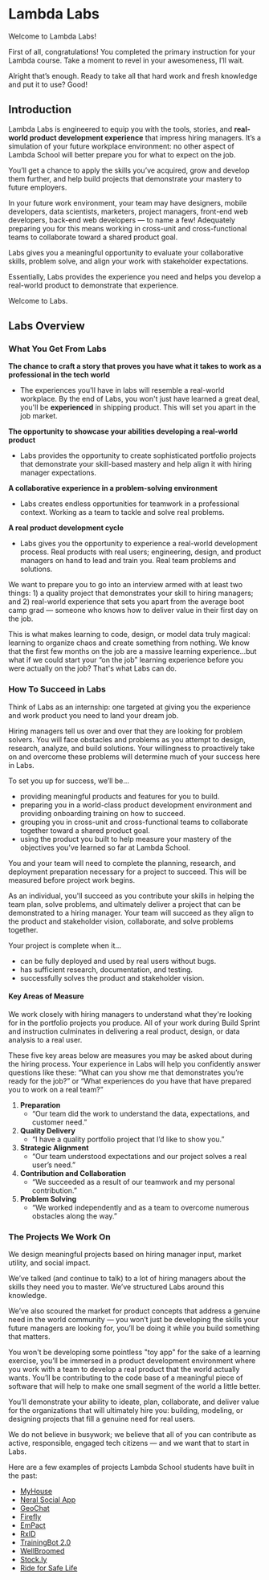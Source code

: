 # Lambda Labs

Welcome to Lambda Labs!

First of all, congratulations! You completed the primary instruction for your Lambda course. Take a moment to revel in your awesomeness, I’ll wait.

Alright that’s enough. Ready to take all that hard work and fresh knowledge and put it to use? Good!

## Introduction

Lambda Labs is engineered to equip you with the tools, stories, and **real-world product development experience** that impress hiring managers. It’s a simulation of your future workplace environment: no other aspect of Lambda School will better prepare you for what to expect on the job.

You’ll get a chance to apply the skills you’ve acquired, grow and develop them further, and help build projects that demonstrate your mastery to future employers.

In your future work environment, your team may have designers, mobile developers, data scientists, marketers, project managers, front-end web developers, back-end web developers — to name a few! Adequately preparing you for this means working in cross-unit and cross-functional teams to collaborate toward a shared product goal.

Labs gives you a meaningful opportunity to evaluate your collaborative skills, problem solve, and align your work with stakeholder expectations.

Essentially, Labs provides the experience you need and helps you develop a real-world product to demonstrate that experience.

Welcome to Labs.

## Labs Overview

### What You Get From Labs

**The chance to craft a story that proves you have what it takes to work as a professional in the tech world**

- The experiences you'll have in labs will resemble a real-world workplace. By the end of Labs, you won't just have learned a great deal, you'll be **experienced** in shipping product. This will set you apart in the job market.

**The opportunity to showcase your abilities developing a real-world product**

- Labs provides the opportunity to create sophisticated portfolio projects that demonstrate your skill-based mastery and help align it with hiring manager expectations.

**A collaborative experience in a problem-solving environment**

- Labs creates endless opportunities for teamwork in a professional context. Working as a team to tackle and solve real problems.

**A real product development cycle**

- Labs gives you the opportunity to experience a real-world development process. Real products with real users; engineering, design, and product managers on hand to lead and train you. Real team problems and solutions.

We want to prepare you to go into an interview armed with at least two things: 1) a quality project that demonstrates your skill to hiring managers; and 2) real-world experience that sets you apart from the average boot camp grad — someone who knows how to deliver value in their first day on the job.

This is what makes learning to code, design, or model data truly magical: learning to organize chaos and create something from nothing. We know that the first few months on the job are a massive learning experience...but what if we could start your “on the job” learning experience before you were actually on the job? That's what Labs can do.

### How To Succeed in Labs

Think of Labs as an internship: one targeted at giving you the experience and work product you need to land your dream job.

Hiring managers tell us over and over that they are looking for problem solvers. You will face obstacles and problems as you attempt to design, research, analyze, and build solutions. Your willingness to proactively take on and overcome these problems will determine much of your success here in Labs.

To set you up for success, we’ll be...

- providing meaningful products and features for you to build.
- preparing you in a world-class product development environment and providing onboarding training on how to succeed.
- grouping you in cross-unit and cross-functional teams to collaborate together toward a shared product goal.
- using the product you built to help measure your mastery of the objectives you’ve learned so far at Lambda School.

You and your team will need to complete the planning, research, and deployment preparation necessary for a project to succeed. This will be measured before project work begins.

As an individual, you'll succeed as you contribute your skills in helping the team plan, solve problems, and ultimately deliver a project that can be demonstrated to a hiring manager. Your team will succeed as they align to the product and stakeholder vision, collaborate, and solve problems together.

Your project is complete when it...

- can be fully deployed and used by real users without bugs.
- has sufficient research, documentation, and testing.
- successfully solves the product and stakeholder vision.

#### Key Areas of Measure

We work closely with hiring managers to understand what they're looking for in the portfolio projects you produce. All of your work during Build Sprint and instruction culminates in delivering a real product, design, or data analysis to a real user.

These five key areas below are measures you may be asked about during the hiring process. Your experience in Labs will help you confidently answer questions like these: “What can you show me that demonstrates you’re ready for the job?” or “What experiences do you have that have prepared you to work on a real team?”

1. **Preparation**
   - “Our team did the work to understand the data, expectations, and customer need.”
2. **Quality Delivery**
   - “I have a quality portfolio project that I’d like to show you.”
3. **Strategic Alignment**
   - “Our team understood expectations and our project solves a real user’s need.”
4. **Contribution and Collaboration**
   - “We succeeded as a result of our teamwork and my personal contribution.”
5. **Problem Solving**
   - “We worked independently and as a team to overcome numerous obstacles along the way.”

### The Projects We Work On

We design meaningful projects based on hiring manager input, market utility, and social impact.

We’ve talked (and continue to talk) to a lot of hiring managers about the skills they need you to master. We’ve structured Labs around this knowledge.

We’ve also scoured the market for product concepts that address a genuine need in the world community — you won’t just be developing the skills your future managers are looking for, you’ll be doing it while you build something that matters.

You won't be developing some pointless "toy app" for the sake of a learning exercise, you’ll be immersed in a product development environment where you work with a team to develop a real product that the world actually wants. You’ll be contributing to the code base of a meaningful piece of software that will help to make one small segment of the world a little better.

You’ll demonstrate your ability to ideate, plan, collaborate, and deliver value for the organizations that will ultimately hire you: building, modeling, or designing projects that fill a genuine need for real users.

We do not believe in busywork; we believe that all of you can contribute as active, responsible, engaged tech citizens — and we want that to start in Labs.

Here are a few examples of projects Lambda School students have built in the past:

- [MyHouse](https://lambdaschool.com/lab-demos/myhouse)
- [Neral Social App](https://lambdaschool.com/lab-demos/neral-social-app)
- [GeoChat](https://lambdaschool.com/lab-demos/geochat)
- [Firefly](https://lambdaschool.com/lab-demos/firefly)
- [EmPact](https://lambdaschool.com/lab-demos/empact)
- [RxID](https://lambdaschool.com/lab-demos/rxid)
- [TrainingBot 2.0](https://lambdaschool.com/lab-demos/trainingbot-2-0)
- [WellBroomed](https://lambdaschool.com/lab-demos/wellbroomed)
- [Stock.ly](https://lambdaschool.com/lab-demos/stock-ly)
- [Ride for Safe Life](https://lambdaschool.com/lab-demos/ride-for-safe-life)